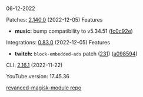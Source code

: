 06-12-2022

Patches:   [2.140.0](https://github.com/revanced/revanced-patches/compare/v2.139.0...v2.140.0) (2022-12-05)
 Features
* **music:** bump compatibility to v5.34.51 ([fc0c92e](https://github.com/revanced/revanced-patches/commit/fc0c92e2b68a2d93a02f4577aeb864955b1b5701))

Integrations:   [0.83.0](https://github.com/revanced/revanced-integrations/compare/v0.82.0...v0.83.0) (2022-12-05)
 Features
* **twitch:** `block-embedded-ads` patch ([231](https://github.com/revanced/revanced-integrations/issues/231)) ([a098594](https://github.com/revanced/revanced-integrations/commit/a09859470688c88afe1e0ee1688068656feda521))

CLI:   [2.16.1](https://github.com/revanced/revanced-cli/compare/v2.16.0...v2.16.1) (2022-11-22)


YouTube version: 17.45.36

[revanced-magisk-module repo](https://github.com/vuongvan/magisk-module)
